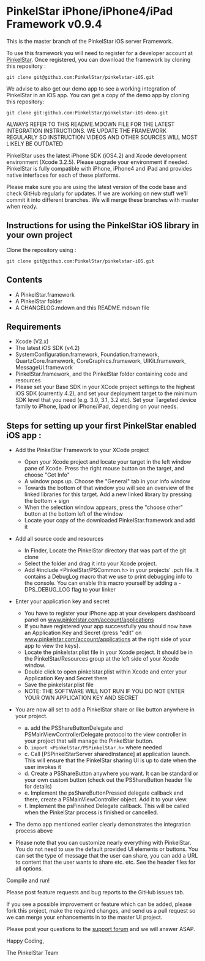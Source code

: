 PinkelStar iPhone/iPhone4/iPad Framework v0.9.4
===========================================================

This is the master branch of the PinkelStar iOS server Framework. 

To use this framework you will need to register for a developer
account at [PinkelStar](http://www.pinkelstar.com). Once registered, you can download the framework by cloning this repository :

    git clone git@github.com:PinkelStar/pinkelstar-iOS.git
	
We advise to also get our demo app to see a working integration of PinkelStar in an iOS app. You can get a copy of the demo app by cloning this repository:

	git clone git:github.com:PinkelStar/pinkelstar-iOS-demo.git
	
ALWAYS REFER TO THIS README.MDOWN FILE FOR THE LATEST INTEGRATION INSTRUCTIONS. WE UPDATE THE FRAMEWORK REGULARLY SO INSTRUCTION VIDEOS AND OTHER SOURCES WILL MOST LIKELY BE OUTDATED

PinkelStar uses the latest iPhone SDK (iOS4.2) and Xcode development environment (Xcode 3.2.5). Please upgrade your environment if needed. PinkelStar is fully compatible with iPhone, iPhone4 and iPad and provides native interfaces for each of these platforms.

Please make sure you are using the latest version of the code base and check GitHub regularly for updates. If we are working on new stuff we'll commit it into different branches. We will merge these branches with master when ready.

Instructions for using the PinkelStar iOS library in your own project
---------------------------------------------------------------------
Clone the repository using :

	git clone git@github.com:PinkelStar/pinkelstar-iOS.git

Contents
--------
- A PinkelStar.framework
- A PinkelStar folder
- A CHANGELOG.mdown and this README.mdown file

Requirements
------------
* Xcode (V2.x)
* The latest iOS SDK (v4.2)
* SystemConfiguration.framework, Foundation.framework, QuartzCore.framework, CoreGraphics.framework, UIKit.framework, MessageUI.framework
* PinkelStar.framework, and the PinkelStar folder containing code and resources
* Please set your Base SDK in your XCode project settings to the highest iOS SDK (currently 4.2), and set your deployment target to the minimum SDK level that you need (e.g. 3.0, 3.1, 3.2 etc). Set your Targeted device family to iPhone, Ipad or iPhone/iPad, depending on your needs.

Steps for setting up your first PinkelStar enabled iOS app :
------------------------------------------------------------
- Add the PinkelStar Framework to your XCode project
	- Open your Xcode project and locate your target in the left window pane of Xcode. Press the right mouse button on the target, and choose "Get Info"
	- A window pops up. Choose the "General" tab in your info window
	- Towards the bottom of that window you will see an overview of the linked libraries for this target. Add a new linked library by pressing the bottom + sign
	- When the selection window appears, press the "choose other" button at the bottom left of the window
	- Locate your copy of the downloaded PinkelStar.framework and add it

- Add all source code and resources
	- In Finder, Locate the PinkelStar directory that was part of the git clone
	- Select the folder and drag it into your Xcode project.
	- Add #include <PinkelStar/PSCommon.h> in your projects' .pch file. It contains a DebugLog macro that we use to print debugging info to the console. You can enable this macro yourself by adding a -DPS_DEBUG_LOG flag to your linker

- Enter your application key and secret
	- You have to register your iPhone app at your developers dashboard panel on www.pinkelstar.com/account/applications
	- If you have registered your app successfully you should now have an Application Key and Secret (press "edit" on www.pinkelstar.com/account/applications at the right side of your app to view the keys).
	- Locate the pinkelstar.plist file in your Xcode project. It should be in the PinkelStar/Resources group at the left side of your Xcode window.
	- Double click to open pinkelstar.plist within Xcode and enter your Application Key and Secret there
	- Save the pinkelstar.plist file
	- NOTE: THE SOFTWARE WILL NOT RUN IF YOU DO NOT ENTER YOUR OWN APPLICATION KEY AND SECRET

- You are now all set to add a PinkelStar share or like button anywhere in your project.
	- a. add the PSShareButtonDelegate and PSMainViewControllerDelegate protocol to the view controller in your project that will manage the PinkelStar button.
	- b. `import <PinkelStar/PSPinkelStar.h>` where needed
	- c. Call [PSPinkelStarServer sharedInstance] at application launch. This will ensure that the PinkelStar sharing UI is up to date when the user invokes it
	- d. Create a PSShareButton anywhere you want. It can be standard or your own custom button (check out the PSShareButton header file for details)
	- e. Implement the psShareButtonPressed delegate callback and there, create a PSMainViewController object. Add it to your view.
	- f. Implement the psFinished Delegate callback. This will be called when the PinkelStar process is finished or cancelled.

- The demo app mentioned earlier clearly demonstrates the integration process above

- Please note that you can customize nearly everything with PinkelStar. You do not need to use the default provided UI elements or buttons. You can set the type of message that the user can share, you can add a URL to content that the user wants to share etc. etc. See the header files for all options.

Compile and run!

Please post feature requests and bug reports to the GitHub issues tab.

If you see a possible improvement or feature which can be added, please fork this project, make the required changes, and
send us a pull request so we can merge your enhancements in to the master UI project.

Please post your questions to the [support forum](http://support.pinkelstar.com) and we will answer ASAP.

Happy Coding,

The PinkelStar Team
